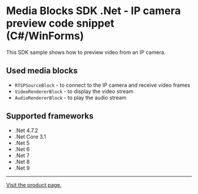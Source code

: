 ﻿# Media Blocks SDK .Net - IP camera preview code snippet (C#/WinForms)

This SDK sample shows how to preview video from an IP camera.

## Used media blocks

* `RTSPSourceBlock` - to connect to the IP camera and receive video frames
* `VideoRendererBlock` - to display the video stream
* `AudioRendererBlock` - to play the audio stream

## Supported frameworks

* .Net 4.7.2
* .Net Core 3.1
* .Net 5
* .Net 6
* .Net 7
* .Net 8
* .Net 9

---

[Visit the product page.](https://www.visioforge.com/video-capture-sdk-net)

